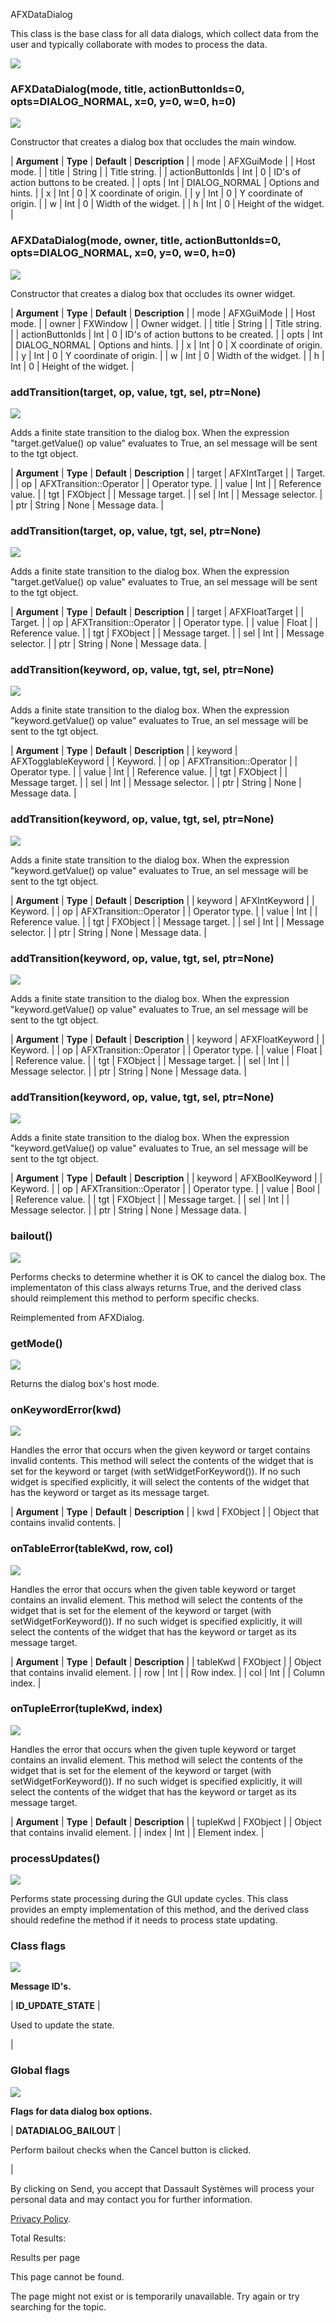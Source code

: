 AFXDataDialog

This class is the base class for all data dialogs, which collect data from the user and typically collaborate with modes to process the data.

![](https://help.3ds.com/2023/English/DSSIMULIA_Established/SIMACAERefImages/gui-afxdatadialog.png)

### AFXDataDialog(mode, title, actionButtonIds=0, opts=DIALOG_NORMAL, x=0, y=0, w=0, h=0)

![](https://help.3ds.com/2023/English/DSSIMULIA_Established/IconsReference/butix_top_wline.png)

Constructor that creates a dialog box that occludes the main window.

| **Argument** | **Type** | **Default** | **Description** |
| mode | AFXGuiMode | | Host mode. |
| title | String | | Title string. |
| actionButtonIds | Int | 0 | ID's of action buttons to be created. |
| opts | Int | DIALOG_NORMAL | Options and hints. |
| x | Int | 0 | X coordinate of origin. |
| y | Int | 0 | Y coordinate of origin. |
| w | Int | 0 | Width of the widget. |
| h | Int | 0 | Height of the widget. |

### AFXDataDialog(mode, owner, title, actionButtonIds=0, opts=DIALOG_NORMAL, x=0, y=0, w=0, h=0)

![](https://help.3ds.com/2023/English/DSSIMULIA_Established/IconsReference/butix_top_wline.png)

Constructor that creates a dialog box that occludes its owner widget.

| **Argument** | **Type** | **Default** | **Description** |
| mode | AFXGuiMode | | Host mode. |
| owner | FXWindow | | Owner widget. |
| title | String | | Title string. |
| actionButtonIds | Int | 0 | ID's of action buttons to be created. |
| opts | Int | DIALOG_NORMAL | Options and hints. |
| x | Int | 0 | X coordinate of origin. |
| y | Int | 0 | Y coordinate of origin. |
| w | Int | 0 | Width of the widget. |
| h | Int | 0 | Height of the widget. |

### addTransition(target, op, value, tgt, sel, ptr=None)

![](https://help.3ds.com/2023/English/DSSIMULIA_Established/IconsReference/butix_top_wline.png)

Adds a finite state transition to the dialog box. When the expression "target.getValue() op value" evaluates to True, an sel message will be sent to the tgt object.

| **Argument** | **Type** | **Default** | **Description** |
| target | AFXIntTarget | | Target. |
| op | AFXTransition::Operator | | Operator type. |
| value | Int | | Reference value. |
| tgt | FXObject | | Message target. |
| sel | Int | | Message selector. |
| ptr | String | None | Message data. |

### addTransition(target, op, value, tgt, sel, ptr=None)

![](https://help.3ds.com/2023/English/DSSIMULIA_Established/IconsReference/butix_top_wline.png)

Adds a finite state transition to the dialog box. When the expression "target.getValue() op value" evaluates to True, an sel message will be sent to the tgt object.

| **Argument** | **Type** | **Default** | **Description** |
| target | AFXFloatTarget | | Target. |
| op | AFXTransition::Operator | | Operator type. |
| value | Float | | Reference value. |
| tgt | FXObject | | Message target. |
| sel | Int | | Message selector. |
| ptr | String | None | Message data. |

### addTransition(keyword, op, value, tgt, sel, ptr=None)

![](https://help.3ds.com/2023/English/DSSIMULIA_Established/IconsReference/butix_top_wline.png)

Adds a finite state transition to the dialog box. When the expression "keyword.getValue() op value" evaluates to True, an sel message will be sent to the tgt object.

| **Argument** | **Type** | **Default** | **Description** |
| keyword | AFXTogglableKeyword | | Keyword. |
| op | AFXTransition::Operator | | Operator type. |
| value | Int | | Reference value. |
| tgt | FXObject | | Message target. |
| sel | Int | | Message selector. |
| ptr | String | None | Message data. |

### addTransition(keyword, op, value, tgt, sel, ptr=None)

![](https://help.3ds.com/2023/English/DSSIMULIA_Established/IconsReference/butix_top_wline.png)

Adds a finite state transition to the dialog box. When the expression "keyword.getValue() op value" evaluates to True, an sel message will be sent to the tgt object.

| **Argument** | **Type** | **Default** | **Description** |
| keyword | AFXIntKeyword | | Keyword. |
| op | AFXTransition::Operator | | Operator type. |
| value | Int | | Reference value. |
| tgt | FXObject | | Message target. |
| sel | Int | | Message selector. |
| ptr | String | None | Message data. |

### addTransition(keyword, op, value, tgt, sel, ptr=None)

![](https://help.3ds.com/2023/English/DSSIMULIA_Established/IconsReference/butix_top_wline.png)

Adds a finite state transition to the dialog box. When the expression "keyword.getValue() op value" evaluates to True, an sel message will be sent to the tgt object.

| **Argument** | **Type** | **Default** | **Description** |
| keyword | AFXFloatKeyword | | Keyword. |
| op | AFXTransition::Operator | | Operator type. |
| value | Float | | Reference value. |
| tgt | FXObject | | Message target. |
| sel | Int | | Message selector. |
| ptr | String | None | Message data. |

### addTransition(keyword, op, value, tgt, sel, ptr=None)

![](https://help.3ds.com/2023/English/DSSIMULIA_Established/IconsReference/butix_top_wline.png)

Adds a finite state transition to the dialog box. When the expression "keyword.getValue() op value" evaluates to True, an sel message will be sent to the tgt object.

| **Argument** | **Type** | **Default** | **Description** |
| keyword | AFXBoolKeyword | | Keyword. |
| op | AFXTransition::Operator | | Operator type. |
| value | Bool | | Reference value. |
| tgt | FXObject | | Message target. |
| sel | Int | | Message selector. |
| ptr | String | None | Message data. |

### bailout()

![](https://help.3ds.com/2023/English/DSSIMULIA_Established/IconsReference/butix_top_wline.png)

Performs checks to determine whether it is OK to cancel the dialog box. The implementaton of this class always returns True, and the derived class should reimplement this method to perform specific checks.

Reimplemented from AFXDialog.

### getMode()

![](https://help.3ds.com/2023/English/DSSIMULIA_Established/IconsReference/butix_top_wline.png)

Returns the dialog box's host mode.

### onKeywordError(kwd)

![](https://help.3ds.com/2023/English/DSSIMULIA_Established/IconsReference/butix_top_wline.png)

Handles the error that occurs when the given keyword or target contains invalid contents. This method will select the contents of the widget that is set for the keyword or target (with setWidgetForKeyword()). If no such widget is specified explicitly, it will select the contents of the widget that has the keyword or target as its message target.

| **Argument** | **Type** | **Default** | **Description** |
| kwd | FXObject | | Object that contains invalid contents. |

### onTableError(tableKwd, row, col)

![](https://help.3ds.com/2023/English/DSSIMULIA_Established/IconsReference/butix_top_wline.png)

Handles the error that occurs when the given table keyword or target contains an invalid element. This method will select the contents of the widget that is set for the element of the keyword or target (with setWidgetForKeyword()). If no such widget is specified explicitly, it will select the contents of the widget that has the keyword or target as its message target.

| **Argument** | **Type** | **Default** | **Description** |
| tableKwd | FXObject | | Object that contains invalid element. |
| row | Int | | Row index. |
| col | Int | | Column index. |

### onTupleError(tupleKwd, index)

![](https://help.3ds.com/2023/English/DSSIMULIA_Established/IconsReference/butix_top_wline.png)

Handles the error that occurs when the given tuple keyword or target contains an invalid element. This method will select the contents of the widget that is set for the element of the keyword or target (with setWidgetForKeyword()). If no such widget is specified explicitly, it will select the contents of the widget that has the keyword or target as its message target.

| **Argument** | **Type** | **Default** | **Description** |
| tupleKwd | FXObject | | Object that contains invalid element. |
| index | Int | | Element index. |

### processUpdates()

![](https://help.3ds.com/2023/English/DSSIMULIA_Established/IconsReference/butix_top_wline.png)

Performs state processing during the GUI update cycles. This class provides an empty implementation of this method, and the derived class should redefine the method if it needs to process state updating.

### Class flags

![](https://help.3ds.com/2023/English/DSSIMULIA_Established/IconsReference/butix_top_wline.png)

**Message ID's.**

| **ID_UPDATE_STATE** |

Used to update the state.

|

### Global flags

![](https://help.3ds.com/2023/English/DSSIMULIA_Established/IconsReference/butix_top_wline.png)

**Flags for data dialog box options.**

| **DATADIALOG_BAILOUT** |

Perform bailout checks when the Cancel button is clicked.

|

By clicking on Send, you accept that Dassault Systèmes will process your personal data and may contact you for further information.

[Privacy Policy](https://www.3ds.com/privacy-policy).

Total Results:

Results per page

This page cannot be found.

The page might not exist or is temporarily unavailable. Try again or try searching for the topic.
